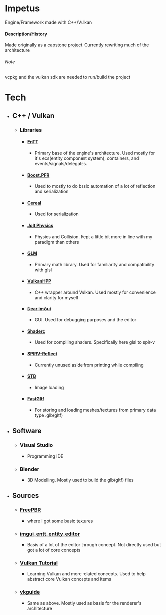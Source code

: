 # Impetus
Engine/Framework made with C++/Vulkan

#### Description/History
Made originally as a capstone project. Currently rewriting much of the architecture 

###### Note
vcpkg and the vulkan sdk are needed to run/build the project
# Tech
- ## C++ / Vulkan
	- ### Libraries
		- #### [EnTT](https://github.com/skypjack/entt)
			- Primary base of the engine's architecture. Used mostly for it's ecs(entity component system), containers, and events/signals/delegates.   
		- #### [Boost.PFR](https://github.com/boostorg/pfr)
			- Used to mostly to do basic automation of a lot of reflection and serialization
		- #### [Cereal](https://github.com/USCiLab/cereal)
			- Used for serialization
		- #### [Jolt Physics](https://github.com/jrouwe/JoltPhysics)
			- Physics and Collision. Kept a little bit more in line with my paradigm than others  			
		- #### [GLM](https://github.com/g-truc/glm)
			- Primary math library. Used for familiarity and compatibility with glsl  
		- #### [VulkanHPP](https://github.com/KhronosGroup/Vulkan-Hpp)
			- C++ wrapper around Vulkan. Used mostly for convenience and clarity for myself
		- #### [Dear ImGui](https://github.com/ocornut/imgui)
			- GUI. Used for debugging purposes and the editor 
		- #### [Shaderc](https://github.com/google/shaderc)
			- Used for compiling shaders. Specifically here glsl to spir-v 
		- #### [SPIRV-Reflect](https://github.com/KhronosGroup/SPIRV-Reflect)
			- Currently unused aside from printing while compiling
		- #### [STB](https://github.com/nothings/stb)
			- Image loading
		- #### [FastGltf](https://github.com/spnda/fastgltf)
		  	- For storing and loading meshes/textures from primary data type .glb(gltf)
- ## Software
	- ### Visual Studio
   		- Programming IDE
	- ### Blender
   		- 3D Modelling. Mostly used to build the glb(gltf) files
- ## Sources
	- ### [FreePBR](https://freepbr.com/)
   		- where I got some basic textures
	- ### [imgui_entt_entity_editor](https://github.com/Green-Sky/imgui_entt_entity_editor)
	  	- Basis of a lot of the editor through concept. Not directly used but got a lot of core concepts
   	- ### [Vulkan Tutorial](https://vulkan-tutorial.com/)
   	  	- Learning Vulkan and more related concepts. Used to help abstract core Vulkan concepts and items
   	- ### [vkguide](https://vkguide.dev/)
   	  	- Same as above. Mostly used as basis for the renderer's architecture
  
